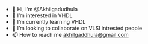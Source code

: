 - 👋 Hi, I’m @Akhilgadudhula
- 👀 I’m interested in VHDL
- 🌱 I’m currently learning VHDL
- 💞️ I’m looking to collaborate on VLSI intrested people
- 📫 How to reach me akhilgaddhula@gmail.com

<!---
Akhilgadudhula/Akhilgadudhula is a ✨ special ✨ repository because its `README.md` (this file) appears on your GitHub profile.
You can click the Preview link to take a look at your changes.
--->
